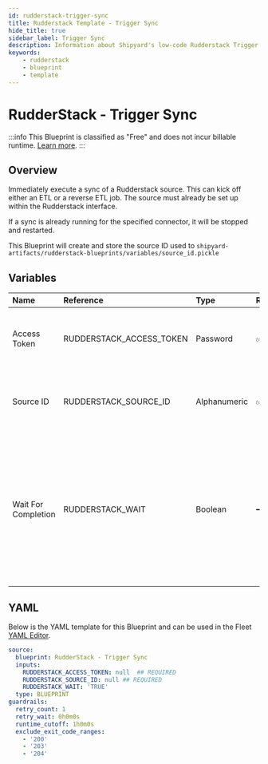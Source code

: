 ```yaml
---
id: rudderstack-trigger-sync
title: Rudderstack Template - Trigger Sync
hide_title: true
sidebar_label: Trigger Sync
description: Information about Shipyard's low-code Rudderstack Trigger Sync blueprint. Immediately trigger a sync of a RudderStack source. 
keywords:
    - rudderstack
    - blueprint
    - template
---
```


# RudderStack - Trigger Sync

:::info
This Blueprint is classified as "Free" and does not incur billable runtime. [Learn more](../../reference/blueprints/blueprint-library/blueprint-library-overview.md#free-blueprints).
:::

## Overview
Immediately execute a sync of a Rudderstack source. This can kick off either an ETL or a reverse ETL job. The source must already be set up within the Rudderstack interface.

If a sync is already running for the specified connector, it will be stopped and restarted.

This Blueprint will create and store the source ID used to `shipyard-artifacts/rudderstack-blueprints/variables/source_id.pickle`


## Variables

| Name | Reference | Type | Required | Default | Options | Description |
|:-----|:----------|:-----|:---------|:--------|:--------|:------------|
| Access Token | RUDDERSTACK_ACCESS_TOKEN  | Password |:white_check_mark: | - | - | The access token associated with your Rudderstack account. |
| Source ID | RUDDERSTACK_SOURCE_ID  | Alphanumeric |:white_check_mark: | - | - | The ID of the Rudderstack source you want to refresh. |
| Wait For Completion | RUDDERSTACK_WAIT  | Boolean |:heavy_minus_sign: | `TRUE` | - | Enable if you want the vessel to wait until the sync job is successfully completed. Otherwise, the vessel will only initiate the sync job without waiting |


## YAML
Below is the YAML template for this Blueprint and can be used in the Fleet [YAML Editor](../../reference/fleets/yaml-editor.md).
```yaml
source:
  blueprint: RudderStack - Trigger Sync
  inputs:
    RUDDERSTACK_ACCESS_TOKEN: null  ## REQUIRED
    RUDDERSTACK_SOURCE_ID: null ## REQUIRED
    RUDDERSTACK_WAIT: 'TRUE'
  type: BLUEPRINT
guardrails:
  retry_count: 1
  retry_wait: 0h0m0s
  runtime_cutoff: 1h0m0s
  exclude_exit_code_ranges:
    - '200'
    - '203'
    - '204'

```

